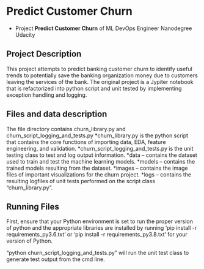 # Predict Customer Churn

- Project **Predict Customer Churn** of ML DevOps Engineer Nanodegree Udacity

## Project Description
This project attempts to predict banking customer churn to identify useful trends to potentially save the banking organization money due to customers leaving the services of the bank. The original project is a Jypiter notebook that is refactorized into python script and unit tested by implementing exception handling and logging.

## Files and data description
The file directory contains churn_library.py and churn_script_logging_and_tests.py
*churn_library.py is the python script that contains the core functions of importing data, EDA, feature engineering, and validation. 
*churn_script_logging_and_tests.py is the unit testing class to test and log output information.
*data – contains the dataset used to train and test the machine learning models.
*models – contains the trained models resulting from the dataset.
*images – contains the image files of important visualizations for the churn project.
*logs – contains the resulting logfiles of unit tests performed on the script class “churn_library.py”.


## Running Files
First, ensure that your Python environment is set to run the proper version of python and the appropriate libraries are installed by running ‘pip install -r requirements_py3.6.txt’ or ‘pip install -r requirements_py3.8.txt’ for your version of Python.

“python churn_script_logging_and_tests.py” will run the unit test class to generate test output from the cmd line.




